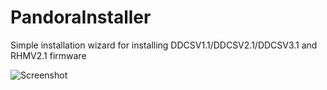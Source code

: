 # PandoraInstaller
Simple installation wizard for installing DDCSV1.1/DDCSV2.1/DDCSV3.1 and RHMV2.1 firmware

![Screenshot](http://pandora-cnc.eu/images/Pandora_Installer.png)
